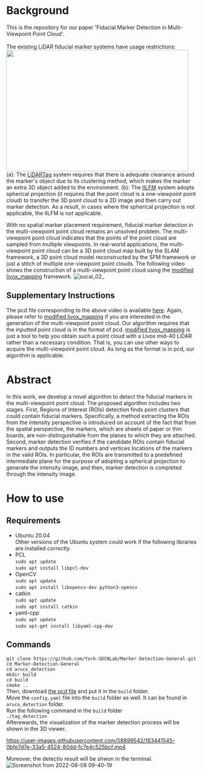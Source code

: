 # Background
This is the repository for our paper 'Fiducial Marker Detection in Multi-Viewpoint Point Cloud'.<br>
<br>
The existing LiDAR fiducial marker systems have usage restrictions: <br>
<img width="480" height="320" src="https://user-images.githubusercontent.com/58899542/175344791-ad9a54b5-a8f1-4cd1-9a95-dfbe96c55f07.png"/> <br>
(a): The [LiDARTag](https://github.com/UMich-BipedLab/LiDARTag) system requires that there is adequate clearance around the marker's object due to its clustering method, which makes the marker an extra 3D object added to the environment. (b): The [IILFM](https://github.com/York-SDCNLab/IILFM) system adopts spherical projection (it requires that the point cloud is a one-viewpoint point cloud) to transfer the 3D point cloud to a 2D image and then carry out marker detection. As a result, in cases where the spherical projection is not applicable, the IILFM is not applicable.




With no spatial marker placement requirement, fiducial marker detection in the multi-viewpoint point cloud remains an unsolved problem. The multi-viewpoint point cloud 
indicates that the points of the point cloud are sampled from multiple viewpoints. In real-world applications, the multi-viewpoint point cloud can be a 3D point cloud map built by the SLAM framework, a 3D point cloud model reconstructed by the SFM framework or just a stitch of multiple one-viewpoint point clouds. The following video shows the construction of a multi-viewpoint point cloud using the [modified livox_mapping](https://github.com/York-SDCNLab/Modified_livox_mapping) framework.
![sucai_02_](https://user-images.githubusercontent.com/58899542/174899500-b25e7412-fe16-42eb-b0ec-b994bd12066f.gif)
## Supplementary Instructions
The pcd file corresponding to the above video is available [here](https://drive.google.com/file/d/1Ky2VkhjBpM8Guu6jKD_OapUoRiTiqcfk/view?usp=sharing). Again, please refer to [modified livox_mapping](https://github.com/York-SDCNLab/Modified_livox_mapping) if you are interested in the generation of the multi-viewpoint point cloud. Our algorithm requires that the inputted point cloud is in the format of pcd. [modified livox_mapping](https://github.com/York-SDCNLab/Modified_livox_mapping) is just a tool to help you obtain such a point cloud with a Livox mid-40 LiDAR rather than a necessary condition. That is, you can use other ways to acquire the multi-viewpoint point cloud. As long as the format is in pcd, our algorithm is applicable.
# Abstract
In this work,  we develop a novel algorithm to detect the fiducial markers in the multi-viewpoint point cloud. The proposed algorithm includes two stages. First, Regions of Interest (ROIs) detection finds point clusters that could contain fiducial markers. Specifically, a method extracting the ROIs from the intensity perspective is introduced on account of the fact that from the spatial perspective, the markers, which are sheets of paper or thin boards, are non-distinguishable from the planes to which they are attached. Second, marker detection verifies if the candidate ROIs contain fiducial markers and outputs the ID numbers and vertices locations of the markers in the valid ROIs. In particular, the ROIs are transmitted to a predefined intermediate plane for the purpose of adopting a spherical projection to generate the intensity image, and then, marker detection is completed through the intensity image.
# How to use
## Requirements
* Ubuntu 20.04 <br>
Other versions of the Ubuntu system could work if the following libraries are installed correctly.<br>
* PCL <br>
``sudo apt update``<br>
``sudo apt install libpcl-dev``<br>
* OpenCV <br>
``sudo apt update``<br>
``sudo apt install libopencv-dev python3-opencv``<br>
* catkin<br>
``sudo apt update``<br>
``sudo apt install catkin``<br>
* yaml-cpp <br>
``sudo apt update``<br>
``sudo apt-get install libyaml-cpp-dev``<br>

## Commands
```git clone https://github.com/York-SDCNLab/Marker-Detection-General.git```<br>
```cd Marker-Detection-General```<br>
```cd aruco_detection```<br>
```mkdir build```<br>
```cd build```<br>
```cmake ..```<br>
Then, download [the pcd file](https://drive.google.com/file/d/1Ky2VkhjBpM8Guu6jKD_OapUoRiTiqcfk/view?usp=sharing) and put it in the ```build``` folder. <br>
Move the ```config.yaml``` file into the ```build``` folder as well. It can be found in ```aruco_detection``` folder.<br>
Run the following command in the ```build``` folder<br>
```./tag_detection```<br>
Afterewards, the visualization of the marker detection process will be shown in the 3D viewer.<br>


https://user-images.githubusercontent.com/58899542/183441545-0bfe7d7e-33a5-4524-80dd-fc7e4c525bcf.mp4


Moreover, the detectio result will be shwon in the terminal.<br>
![Screenshot from 2022-08-08 09-40-19](https://user-images.githubusercontent.com/58899542/183432557-e8b02010-3de9-4779-ab85-ebc908c7f388.png)<br>






